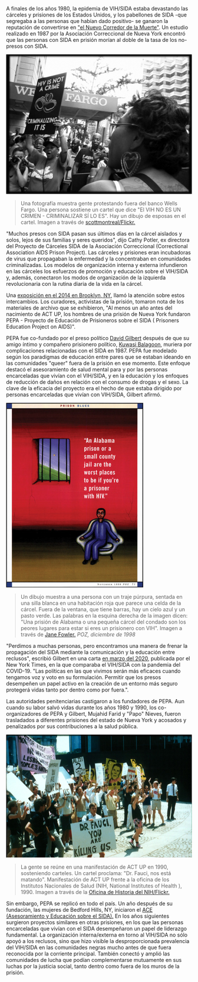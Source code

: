 A finales de los años 1980, la epidemia de VIH/SIDA estaba devastando las cárceles y prisiones de los Estados Unidos, y los pabellones de SIDA -que segregaba a las personas que habían dado positivo- se ganaron la reputación de convertirse en ["el Nuevo Corredor de la Muerte"](https://www.prisonlegalnews.org/news/1991/oct/15/aids-in-prison-the-new-death-row/). Un estudio realizado en 1987 por la Asociación Correccional de Nueva York encontró que las personas con SIDA en prisión morían al doble de la tasa de los no-presos con SIDA.

![Una fotografía muestra gente protestando fuera del banco Wells Fargo. Una persona sostiene un cartel que dice "El VIH NO ES UN CRIMEN - CRIMINALIZAR SÍ LO ES". Hay un dibujo de esposas en el cartel.](/assets/images/actions/inside-outside/hiv-aids-in-prison/criminalizing-hiv.jpg)
> Una fotografía muestra gente protestando fuera del banco Wells Fargo. Una persona sostiene un cartel que dice "El VIH NO ES UN CRIMEN - CRIMINALIZAR SÍ LO ES". Hay un dibujo de esposas en el cartel. Imagen a través de [scottmontreal/Flickr.](https://www.flickr.com/photos/scottmontreal/7654400724)

"Muchos presos con SIDA pasan sus últimos días en la cárcel aislados y solos, lejos de sus familias y seres queridos", dijo Cathy Potler, ex directora del Proyecto de Cárceles SIDA de la Asociación Correccional (Correctional Association AIDS Prison Project).
Las cárceles y prisiones eran incubadoras de virus que propagaban la enfermedad y la concentraban en comunidades criminalizadas. Los modelos de organización interna y externa infundieron en las cárceles los esfuerzos de promoción y educación sobre el VIH/SIDA y, además, conectaron los modos de organización de la izquierda revolucionaria con la rutina diaria de la vida en la cárcel.

Una [exposición en el 2014 en Brooklyn, NY](https://www.poz.com/blog/exhibition-of-prison), llamó la atención sobre estos intercambios. Los curadores, activistas de la prisión, tomaron nota de los materiales de archivo que se exhibieron, "Al menos un año antes del nacimiento de ACT UP, los hombres de una prisión de Nueva York fundaron PEPA - Proyecto de Educación de Prisioneros sobre el SIDA ( Prisoners Education Project on AIDS)".

PEPA fue co-fundado por el preso político [David Gilbert](https://prisonersolidarity.com/prisoner/david-gilbert) después de que su amigo íntimo y compañero prisionero político, [Kuwasi Balagoon](https://www.akpress.org/a-soldier-s-story.html), muriera por complicaciones relacionadas con el SIDA en 1987. PEPA fue modelado según los paradigmas de educación entre pares que se estaban ideando en las comunidades "queer" fuera de la prisión en ese momento. Este enfoque destacó el asesoramiento de salud mental para y por las personas encarceladas que vivían con el VIH/SIDA, y en la educación y los enfoques de reducción de daños en relación con el consumo de drogas y el sexo. La clave de la eficacia del proyecto era el hecho de que estaba dirigido por personas encarceladas que vivían con VIH/SIDA, Gilbert afirmó. 

![Un dibujo muestra a una persona con un traje púrpura, sentada en una silla blanca en una habitación roja que parece una celda de la cárcel. Fuera de la ventana, que tiene barras, hay un cielo azul y un pasto verde. Las palabras en la esquina derecha de la imagen dicen: "Una prisión de Alabama o una pequeña cárcel del condado son los peores lugares para estar si eres un prisionero con VIH".](/assets/images/actions/inside-outside/hiv-aids-in-prison/november-poz.jpeg)
> Un dibujo muestra a una persona con un traje púrpura, sentada en una silla blanca en una habitación roja que parece una celda de la cárcel. Fuera de la ventana, que tiene barras, hay un cielo azul y un pasto verde. Las palabras en la esquina derecha de la imagen dicen: "Una prisión de Alabama o una pequeña cárcel del condado son los peores lugares para estar si eres un prisionero con VIH". Imagen a través de [Jane Fowler.](https://www.poz.com/article/year-poz-1998#search-query=aids%20prison%20education) *POZ, diciembre de 1998*

"Perdimos a muchas personas, pero encontramos una manera de frenar la propagación del SIDA mediante la comunicación y la educación entre reclusos", escribió Gilbert en una carta [en marzo del 2020](https://www.nytimes.com/2020/03/29/opinion/letters/coronavirus-prison.html), publicada por el New York Times, en la que comparaba el VIH/SIDA con la pandemia del COVID-19. "Las políticas en las que vivimos serán más eficaces cuando tengamos voz y voto en su formulación. Permitir que los presos desempeñen un papel activo en la creación de un entorno más seguro protegerá vidas tanto por dentro como por fuera.".

Las autoridades penitenciarias castigaron a los fundadores de PEPA. Aun cuando su labor salvó vidas durante los años 1980 y 1990, los co-organizadores de PEPA y  Gilbert, Mujahid Farid y "Papo" Nieves, fueron trasladados a diferentes prisiones del estado de Nueva York y acosados y penalizados por sus contribuciones a la salud pública.

![La gente se reúne en una manifestación de ACT UP en 1990, sosteniendo carteles. Un cartel proclama: "Dr. Fauci, nos está matando".](/assets/images/actions/inside-outside/hiv-aids-in-prison/dr-fauci.jpg)
> La gente se reúne en una manifestación de ACT UP en 1990, sosteniendo carteles. Un cartel proclama: "Dr. Fauci, nos está matando". Manifestación de ACT UP frente a la oficina de los Institutos Nacionales de Salud (NIH, National Institutes of Health ), 1990. Imagen a través de la [Oficina de Historia del NIH/Flickr.](https://www.flickr.com/photos/historyatnih/14172919087/in/photostream/)

Sin embargo, PEPA se replicó en todo el país. Un año después de su fundación, las mujeres de Bedford Hills, NY, iniciaron el [ACE (Asesoramiento y Educación sobre el SIDA).](https://pubmed.ncbi.nlm.nih.gov/10546177/https://pubmed.ncbi.nlm.nih.gov/10546177/) En los años siguientes surgieron proyectos similares en otras prisiones, en los que las personas encarceladas que vivían con el SIDA desempeñaron un papel de liderazgo fundamental. La organización interna/externa en torno al VIH/SIDA no sólo apoyó a los reclusos, sino que hizo visible la desproporcionada prevalencia del VIH/SIDA en las comunidades negras mucho antes de que fuera reconocida por la corriente principal. También conectó y amplió las comunidades de lucha que podían complementarse mutuamente en sus luchas por la justicia social, tanto dentro como fuera de los muros de la prisión. 




